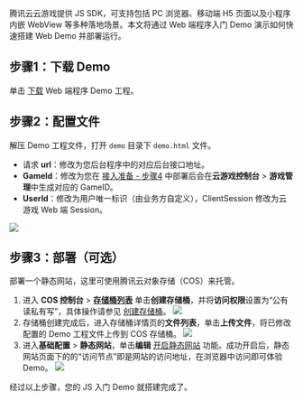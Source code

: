 腾讯云云游戏提供 JS SDK，可支持包括 PC 浏览器、移动端 H5 页面以及小程序内嵌 WebView 等多种落地场景。本文将通过 Web 端程序入门 Demo 演示如何快速搭建 Web Demo 并部署运行。

## 步骤1：下载 Demo[](id:step1)
单击 [下载](https://github.com/tencentyun/cloudgame-js-sdk/tree/master/demo) Web 端程序 Demo 工程。

## 步骤2：配置文件[](id:step2)
解压 Demo 工程文件，打开 `demo` 目录下 `demo.html` 文件。
- 请求 **url**：修改为您后台程序中的对应后台接口地址。
- **GameId**：修改为您在 [接入准备 - 步骤4](https://cloud.tencent.com/document/product/1162/46135#step4) 中部署后会在**云游戏控制台** > **游戏管理**中生成对应的 GameID。
- **UserId**：修改为用户唯一标识（由业务方自定义），ClientSession 修改为云游戏 Web 端 Session。

![](https://qcloudimg.tencent-cloud.cn/raw/fb3decdca3d69ee5d528639ff02835b0.png)

## 步骤3：部署（可选）[](id:step3)
部署一个静态网站，这里可使用腾讯云对象存储（COS）来托管。

1. 进入 **COS 控制台** > [**存储桶列表**](https://console.cloud.tencent.com/cos5) 单击**创建存储桶**，并将**访问权限**设置为“公有读私有写”，具体操作请参见 [创建存储桶](https://cloud.tencent.com/document/product/436/13309)。
![](https://qcloudimg.tencent-cloud.cn/raw/97688cb27984e35953f673a34dd354e7.png)
2. 存储桶创建完成后，进入存储桶详情页的**文件列表**，单击**上传文件**，将已修改配置的 Demo 工程文件上传到 COS 存储桶。
![](https://qcloudimg.tencent-cloud.cn/raw/f4d4c3cdb29c3595c77a835bf5d6dec7.png)
3. 进入**基础配置** > **静态网站**，单击**编辑** [开启静态网站](https://cloud.tencent.com/document/product/436/14984) 功能。成功开启后，静态网站页面下的的“访问节点”即是网站的访问地址，在浏览器中访问即可体验 Demo。
![](https://qcloudimg.tencent-cloud.cn/raw/526d55a337a37180beaf6ad0f606987f.png)

经过以上步骤，您的 JS 入门 Demo 就搭建完成了。
